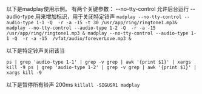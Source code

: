 以下是madplay使用示例。
有两个关键参数： --no-tty-control 允许后台运行 --audio-type 用来增加标识，用于关闭特定铃声
`
madplay --no-tty-control --audio-type 1-1 -Q  -r -a -15 -t 30 /usr/app/ring/ringtone1.mp3&
madplay --no-tty-control --audio-type 1-2 -Q  -r -a -15  /usr/app/ring/ringtone1.mp3 &
madplay --no-tty-control --audio-type 1-1 -Q  -r -a -15  /vfat/audio/foreverLove.mp3 &
`

以下是特定铃声关闭该当

`
ps | grep 'audio-type 1-1' | grep -v grep | awk '{print $1}' | xargs kill -9
ps | grep 'audio-type 1-2' | grep -v grep | awk '{print $1}' | xargs kill -9
`

以下是暂停所有铃声 200ms
`
killall -SIGUSR1 madplay
`